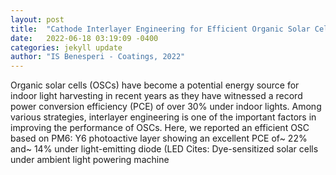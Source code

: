 ```yaml
---
layout: post
title:  "Cathode Interlayer Engineering for Efficient Organic Solar Cells under Solar Illumination and Light-Emitting Diode Lamp"
date:   2022-06-18 03:19:09 -0400
categories: jekyll update
author: "IS Benesperi - Coatings, 2022"
---
```

Organic solar cells (OSCs) have become a potential energy source for indoor light harvesting in recent years as they have witnessed a record power conversion efficiency (PCE) of over 30% under indoor lights. Among various strategies, interlayer engineering is one of the important factors in improving the performance of OSCs. Here, we reported an efficient OSC based on PM6: Y6 photoactive layer showing an excellent PCE of~ 22% and~ 14% under light-emitting diode (LED  Cites: Dye-sensitized solar cells under ambient light powering machine